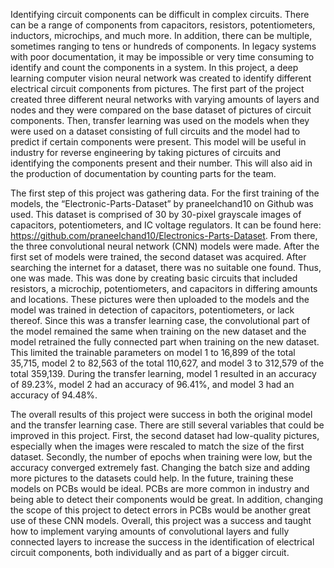 Identifying circuit components can be difficult in complex circuits. There can be a range of components from capacitors, resistors, potentiometers, inductors, microchips, and much more. In addition, there can be multiple, sometimes ranging to tens or hundreds of components. In legacy systems with poor documentation, it may be impossible or very time consuming to identify and count the components in a system. In this project, a deep learning computer vision neural network was created to identify different electrical circuit components from pictures. The first part of the project created three different neural networks with varying amounts of layers and nodes and they were compared on the base dataset of pictures of circuit components. Then, transfer learning was used on the models when they were used on a dataset consisting of full circuits and the model had to predict if certain components were present. This model will be useful in industry for reverse engineering by taking pictures of circuits and identifying the components present and their number. This will also aid in the production of documentation by counting parts for the team.

The first step of this project was gathering data. For the first training of the models, the “Electronic-Parts-Dataset” by praneelchand10 on Github was used. This dataset is comprised of 30 by 30-pixel grayscale images of capacitors, potentiometers, and IC voltage regulators. It can be found here: https://github.com/praneelchand10/Electronics-Parts-Dataset. From there, the three convolutional neural network (CNN) models were made. After the first set of models were trained, the second dataset was acquired. After searching the internet for a dataset, there was no suitable one found. Thus, one was made. This was done by creating basic circuits that included resistors, a microchip, potentiometers, and capacitors in differing amounts and locations. These pictures were then uploaded to the models and the model was trained in detection of capacitors, potentiometers, or lack thereof.  Since this was a transfer learning case, the convolutional part of the model remained the same when training on the new dataset and the model retrained the fully connected part when training on the new dataset. This limited the trainable parameters on model 1 to 16,899 of the total 35,715, model 2 to 82,563 of the total 110,627, and model 3 to 312,579 of the total 359,139. During the transfer learning, model 1 resulted in an accuracy of 89.23%, model 2 had an accuracy of 96.41%, and model 3 had an accuracy of 94.48%.

The overall results of this project were success in both the original model and the transfer learning case. There are still several variables that could be improved in this project. First, the second dataset had low-quality pictures, especially when the images were rescaled to match the size of the first dataset. Secondly, the number of epochs when training were low, but the accuracy converged extremely fast. Changing the batch size and adding more pictures to the datasets could help. In the future, training these models on PCBs would be ideal. PCBs are more common in industry and being able to detect their components would be great. In addition, changing the scope of this project to detect errors in PCBs would be another great use of these CNN models. Overall, this project was a success and taught how to implement varying amounts of convolutional layers and fully connected layers to increase the success in the identification of electrical circuit components, both individually and as part of a bigger circuit. 

